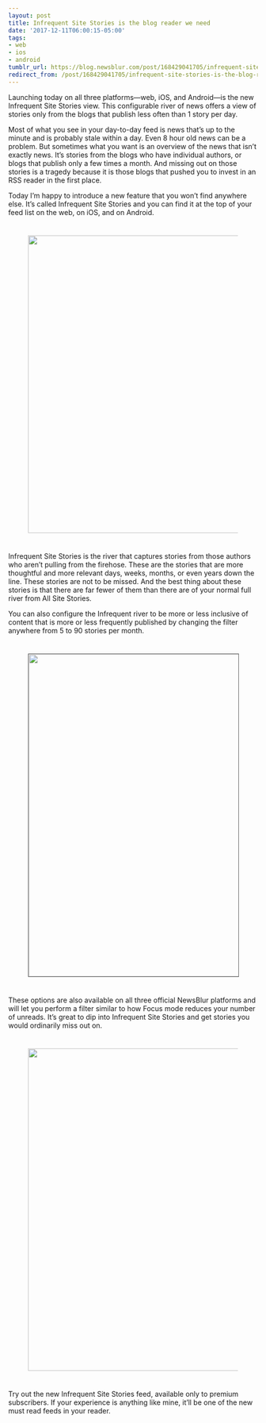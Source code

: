 ```yaml
---
layout: post
title: Infrequent Site Stories is the blog reader we need
date: '2017-12-11T06:00:15-05:00'
tags:
- web
- ios
- android
tumblr_url: https://blog.newsblur.com/post/168429041705/infrequent-site-stories-is-the-blog-reader-we-need
redirect_from: /post/168429041705/infrequent-site-stories-is-the-blog-reader-we-need
---
```

Launching today on all three platforms—web, iOS, and Android—is the new Infrequent Site Stories view. This configurable river of news offers a view of stories only from the blogs that publish less often than 1 story per day.

Most of what you see in your day-to-day feed is news that’s up to the minute and is probably stale within a day. Even 8 hour old news can be a problem. But sometimes what you want is an overview of the news that isn’t exactly news. It’s stories from the blogs who have individual authors, or blogs that publish only a few times a month. And missing out on those stories is a tragedy because it is those blogs that pushed you to invest in an RSS reader in the first place.

Today I’m happy to introduce a new feature that you won’t find anywhere else. It’s called Infrequent Site Stories and you can find it at the top of your feed list on the web, on iOS, and on Android.

<figure class="tmblr-full" data-orig-height="1131" data-orig-width="1200" data-orig-src="https://s3.amazonaws.com/static.newsblur.com/blog/infrequent-ios-android.png"><img width="600" style="margin: 24px auto;" data-orig-height="1131" data-orig-width="1200" src="https://s3.amazonaws.com/static.newsblur.com/blog/infrequent-ios-android.png"></figure>

Infrequent Site Stories is the river that captures stories from those authors who aren’t pulling from the firehose. These are the stories that are more thoughtful and more relevant days, weeks, months, or even years down the line. These stories are not to be missed. And the best thing about these stories is that there are far fewer of them than there are of your normal full river from All Site Stories.

You can also configure the Infrequent river to be more or less inclusive of content that is more or less frequently published by changing the filter anywhere from 5 to 90 stories per month.

<figure class="tmblr-full" data-orig-height="570" data-orig-width="1100" data-orig-src="https://s3.amazonaws.com/static.newsblur.com/blog/infrequent-options.png"><img width="650" style="margin: 24px auto; border: 1px solid #606060;" data-orig-height="570" data-orig-width="1100" src="https://s3.amazonaws.com/static.newsblur.com/blog/infrequent-options.png"></figure>

These options are also available on all three official NewsBlur platforms and will let you perform a filter similar to how Focus mode reduces your number of unreads. It’s great to dip into Infrequent Site Stories and get stories you would ordinarily miss out on.

<figure class="tmblr-full" data-orig-height="866" data-orig-width="1400" data-orig-src="https://s3.amazonaws.com/static.newsblur.com/blog/infrequent-web.png"><img width="650" style="margin: 24px auto;" data-orig-height="866" data-orig-width="1400" src="https://s3.amazonaws.com/static.newsblur.com/blog/infrequent-web.png"></figure>

Try out the new Infrequent Site Stories feed, available only to premium subscribers. If your experience is anything like mine, it’ll be one of the new must read feeds in your reader.

